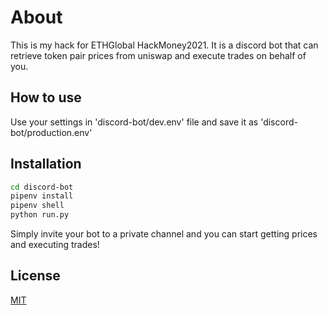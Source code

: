 # About
This is my hack for ETHGlobal HackMoney2021. It is a discord bot that can retrieve token pair prices from uniswap and execute trades on behalf of you.

## How to use

Use your settings in 'discord-bot/dev.env' file and save it as 'discord-bot/production.env' 

## Installation

```bash
cd discord-bot
pipenv install
pipenv shell
python run.py
```

Simply invite your bot to a private channel and you can start getting prices and executing trades!


## License
[MIT](https://choosealicense.com/licenses/mit/)